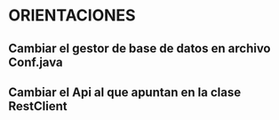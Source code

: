 # ORIENTACIONES
## Cambiar el gestor de base de datos en archivo Conf.java
## Cambiar el Api al que apuntan en la clase RestClient